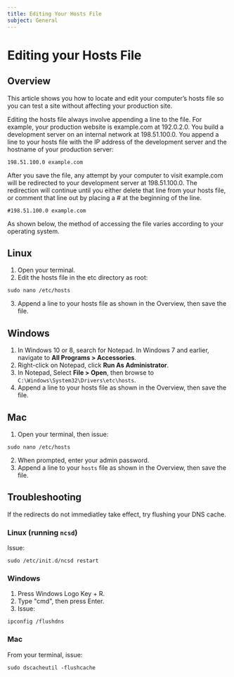 ```yaml
---
title: Editing Your Hosts File
subject: General
---
```


# Editing your Hosts File
## Overview
This article shows you how to locate and edit your computer’s hosts file so you can test a site without affecting your production site.

Editing the hosts file always involve appending a line to the file. For example, your production website is example.com at 192.0.2.0. You build a development server on an internal network at 198.51.100.0. You append a line to your hosts file with the IP address of the development server and the hostname of your production server:
```
198.51.100.0 example.com
```
After you save the file, any attempt by your computer to visit example.com will be redirected to your development server at 198.51.100.0. The redirection will continue until you either delete that line from your hosts file, or comment that line out by placing a # at the beginning of the line.
```
#198.51.100.0 example.com
```
As shown below, the method of accessing the file varies according to your operating system.
## Linux
1. Open your terminal.
2. Edit the hosts file in the etc directory as root:
```
sudo nano /etc/hosts
```
3. Append a line to your hosts file as shown in the Overview, then save the file.
## Windows
1. In Windows 10 or 8, search for Notepad. In Windows 7 and earlier, navigate to **All Programs > Accessories**.
2. Right-click on Notepad, click **Run As Administrator**.
3. In Notepad, Select **File > Open**, then browse to `C:\Windows\System32\Drivers\etc\hosts`.
4. Append a line to your hosts file as shown in the Overview, then save the file.
## Mac
1. Open your terminal, then issue:
```
sudo nano /etc/hosts
```
2. When prompted, enter your admin password.
3. Append a line to your `hosts` file as shown in the Overview, then save the file.
## Troubleshooting
If the redirects do not immediatley take effect, try flushing your DNS cache.
### Linux (running `ncsd`)
Issue:
```
sudo /etc/init.d/ncsd restart
```
### Windows
1. Press Windows Logo Key + R.
2. Type "cmd", then press Enter.
3. Issue:
```
ipconfig /flushdns
```
### Mac
From your terminal, issue:
```
sudo dscacheutil -flushcache
```
